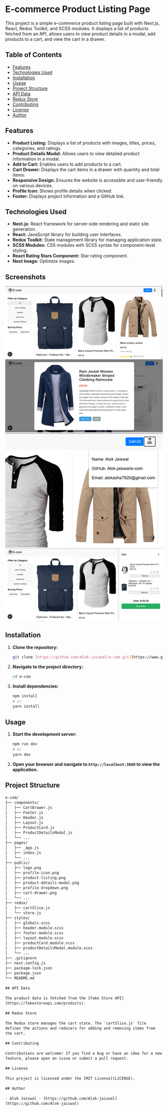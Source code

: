 # E-commerce Product Listing Page

This project is a simple e-commerce product listing page built with Next.js, React, Redux Toolkit, and SCSS modules. It displays a list of products fetched from an API, allows users to view product details in a modal, add products to a cart, and view the cart in a drawer.

## Table of Contents

- [Features](#features)
- [Technologies Used](#technologies-used)
- [Installation](#installation)
- [Usage](#usage)
- [Project Structure](#project-structure)
- [API Data](#api-data)
- [Redux Store](#redux-store)
- [Contributing](#contributing)
- [License](#license)
- [Author](#author)

## Features

- **Product Listing:** Displays a list of products with images, titles, prices, categories, and ratings.
- **Product Details Modal:** Allows users to view detailed product information in a modal.
- **Add to Cart:** Enables users to add products to a cart.
- **Cart Drawer:** Displays the cart items in a drawer with quantity and total items.
- **Responsive Design:** Ensures the website is accessible and user-friendly on various devices.
- **Profile Icon:** Shows profile details when clicked.
- **Footer:** Displays project information and a GitHub link.

## Technologies Used

- **Next.js:** React framework for server-side rendering and static site generation.
- **React:** JavaScript library for building user interfaces.
- **Redux Toolkit:** State management library for managing application state.
- **SCSS Modules:** CSS modules with SCSS syntax for component-level styling.
- **React Rating Stars Component:** Star rating component.
- **Next Image:** Optimize images.

## Screenshots

![Product Listing Page](src/screenshots/test1.png)
![Product Details Modal](src/screenshots/product-details-modal.png)
![Profile Dropdown](src/screenshots/profile-dropdown.png)
![Cart Drawer](src/screenshots/cart-drawer.png)

## Installation

1.  **Clone the repository:**

    ```bash
    git clone [https://github.com/Alok-jaiswal/e-com.git](https://www.google.com/search?q=https://github.com/Alok-jaiswal/e-com.git)
    ```

2.  **Navigate to the project directory:**

    ```bash
    cd e-com
    ```

3.  **Install dependencies:**

    ```bash
    npm install
    # or
    yarn install
    ```

## Usage

1.  **Start the development server:**

    ```bash
    npm run dev
    # or
    yarn dev
    ```

2.  **Open your browser and navigate to `http://localhost:3000` to view the application.**

## Project Structure

```tree
e-com/
├── components/
│   ├── CartDrawer.js
│   ├── Footer.js
│   ├── Header.js
│   ├── Layout.js
│   ├── ProductCard.js
│   ├── ProductDetailsModal.js
│   └── ...
├── pages/
│   ├── _app.js
│   ├── index.js
│   └── ...
├── public/
│   ├── logo.png
│   ├── profile-icon.png
│   ├── product-listing.png
│   ├── product-details-modal.png
│   ├── profile-dropdown.png
│   ├── cart-drawer.png
│   └── ...
├── redux/
│   ├── cartSlice.js
│   └── store.js
├── styles/
│   ├── globals.scss
│   ├── header.module.scss
│   ├── footer.module.scss
│   ├── layout.module.scss
│   ├── productCard.module.scss
│   ├── productDetailsModal.module.scss
│   └── ...
├── .gitignore
├── next.config.js
├── package-lock.json
├── package.json
└── README.md

## API Data

The product data is fetched from the [Fake Store API](https://fakestoreapi.com/products).

## Redux Store

The Redux store manages the cart state. The `cartSlice.js` file defines the actions and reducers for adding and removing items from the cart.

## Contributing

Contributions are welcome! If you find a bug or have an idea for a new feature, please open an issue or submit a pull request.

## License

This project is licensed under the [MIT License](LICENSE).

## Author

- Alok Jaiswal - [https://github.com/Alok-jaiswal](https://github.com/Alok-jaiswal)

